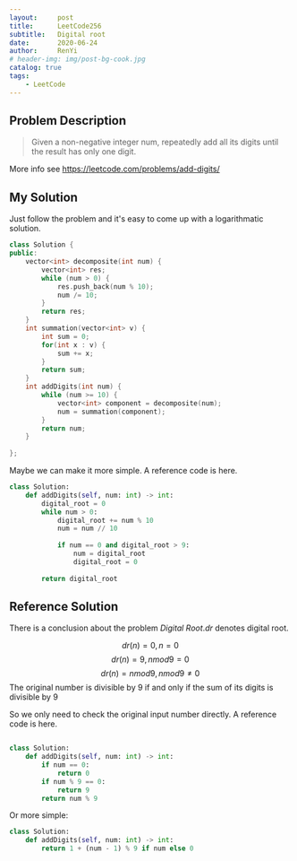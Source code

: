 ```yaml
---
layout:     post
title:      LeetCode256
subtitle:   Digital root
date:       2020-06-24
author:     RenYi
# header-img: img/post-bg-cook.jpg
catalog: true
tags:
    - LeetCode
---
```


## Problem Description
> Given a non-negative integer num, repeatedly add all its digits until the result has only one digit.

More info see https://leetcode.com/problems/add-digits/

## My Solution

Just follow the problem and it's easy to come up with a logarithmatic solution.

```C++
class Solution {
public:
    vector<int> decomposite(int num) {
        vector<int> res;
        while (num > 0) {
            res.push_back(num % 10);
            num /= 10;
        }
        return res;
    }
    int summation(vector<int> v) {
        int sum = 0;
        for(int x : v) {
            sum += x;
        }
        return sum;
    }
    int addDigits(int num) {
        while (num >= 10) {
            vector<int> component = decomposite(num);
            num = summation(component);        
        }
        return num;
    }
    
};
```

Maybe we can make it more simple. A reference code is here.

```Python
class Solution:
    def addDigits(self, num: int) -> int:
        digital_root = 0
        while num > 0:
            digital_root += num % 10
            num = num // 10
            
            if num == 0 and digital_root > 9:
                num = digital_root
                digital_root = 0
                
        return digital_root
```

## Reference Solution
There is a conclusion about the problem *Digital Root*.$dr$ denotes digital root.

$$dr(n)=0,  n = 0$$
$$dr(n)=9, n mod 9=0$$
$$dr(n)=n mod 9, n mod 9 \neq 0$$
The original number is divisible by 9 if and only if the sum of its digits is divisible by 9

So we only need to check the original input number directly.
A reference code is here.
```Python

class Solution:
    def addDigits(self, num: int) -> int:
        if num == 0:
            return 0
        if num % 9 == 0:
            return 9
        return num % 9
```

Or more simple:
```Python
class Solution:
    def addDigits(self, num: int) -> int:
        return 1 + (num - 1) % 9 if num else 0
```



